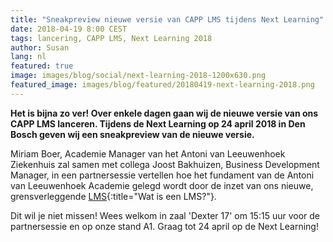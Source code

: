 ```yaml
---
title: "Sneakpreview nieuwe versie van CAPP LMS tijdens Next Learning"
date: 2018-04-19 8:00 CEST
tags: lancering, CAPP LMS, Next Learning 2018
author: Susan
lang: nl
featured: true
image: images/blog/social/next-learning-2018-1200x630.png
featured_image: images/blog/featured/20180419-next-learning-2018.png
---
```


__Het is bijna zo ver! Over enkele dagen gaan wij de nieuwe versie van ons CAPP LMS​ lanceren. Tijdens de Next Learning op 24 april 2018 in Den Bosch​ geven wij een sneakpreview van de nieuwe versie.__

Miriam Boer, Academie Manager van het Antoni van Leeuwenhoek Ziekenhuis zal samen met collega Joost Bakhuizen, Business Development Manager, in een partnersessie vertellen hoe het fundament van de Antoni van Leeuwenhoek Academie gelegd wordt door de inzet van ons nieuwe, grensverleggende [LMS](/wat-is-een-lms/){:title="Wat is een LMS?"}.

Dit wil je niet missen! Wees welkom in zaal 'Dexter 17' om 15:15 uur voor de partnersessie en op onze stand A1. Graag tot 24 april op de Next Learning!​
